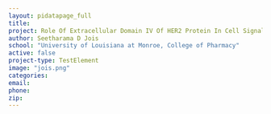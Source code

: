 ```yaml
---
layout: pidatapage_full
title:
project: Role Of Extracellular Domain IV Of HER2 Protein In Cell Signaling
author: Seetharama D Jois
school: "University of Louisiana at Monroe, College of Pharmacy"
active: false
project-type: TestElement
image: "jois.png"
categories:
email:
phone:
zip:
---
```

